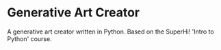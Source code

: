 # Generative Art Creator

A generative art creator written in Python. Based on the SuperHi! 'Intro to Python' course.